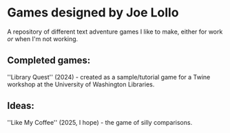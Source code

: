 # Games designed by Joe Lollo
A repository of different text adventure games I like to make, either for work *or* when I'm not working.

## Completed games:
''Library Quest'' (2024) - created as a sample/tutorial game for a Twine workshop at the University of Washington Libraries. 

## Ideas:
''Like My Coffee'' (2025, I hope) - the game of silly comparisons.
